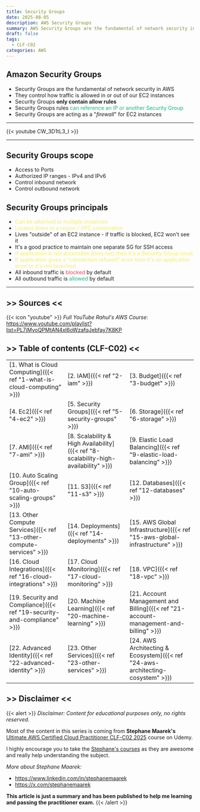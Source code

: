 ```yaml
---
title: Security Groups
date: 2025-08-05
description: AWS Security Groups
summary: AWS Security Groups are the fundamental of network security in AWS. They control how traffic is allowed in or out of our EC2 instances...
draft: false
tags:
  - CLF-C02
categories: AWS
---
```

## Amazon Security Groups

- Security Groups are the fundamental of network security in AWS
- They control how traffic is allowed in or out of our EC2 instances
- Security Groups **only contain allow rules**
- Security Groups rules <font color=#10b981>can reference an IP or another Security Group</font>
- Security Groups are acting as a "_firewall_" for EC2 instances

---

{{< youtube CW_3D1tL3_I >}}

---
## Security Groups scope

- Access to Ports
- Authorized IP ranges - IPv4 and IPv6
- Control inbound network
- Control outbound network
## Security Groups principals

- <font color=#f1ef63>Can be attached to multiple instances</font>
- <font color=#f1ef63>Locked down to a region / VPC combination</font>
- Lives "outside" of an EC2 instance - if traffic is blocked, EC2 won't see it
- It's a good practice to maintain one separate SG for SSH access
- <font color=#f1ef63>If application is not accessible (time out) then it's a Security Group issue</font>
- <font color=#f1ef63>If application gives a "connection refused" error then it's an application error or it's not launched</font>
- All inbound traffic is <font color=#f43f5e>blocked</font> by default
- All outbound traffic is <font color=#10b981>allowed</font> by default

---
## >> Sources <<

{{< icon "youtube" >}} _Full YouTube Rahul's AWS Course:_ https://www.youtube.com/playlist?list=PL7iMyoQPMtAN4xl6oWzafqJebfay7K8KP

## >> Table of contents (CLF-C02) <<

|                                                                         |                                                                                     |                                                                                       |
| ----------------------------------------------------------------------- | ----------------------------------------------------------------------------------- | ------------------------------------------------------------------------------------- |
| [1. What is Cloud Computing]({{< ref "1-what-is-cloud-computing" >}})   | [2. IAM]({{< ref "2-iam" >}})                                                       | [3. Budget]({{< ref "3-budget" >}})                                                   |
| [4. Ec2]({{< ref "4-ec2" >}})                                           | [5. Security Groups]({{< ref "5-security-groups" >}})                               | [6. Storage]({{< ref "6-storage" >}})                                                 |
| [7. AMI]({{< ref "7-ami" >}})                                           | [8. Scalability & High Availability]({{< ref "8-scalability-high-availability" >}}) | [9. Elastic Load Balancing]({{< ref "9-elastic-load-balancing" >}})                   |
| [10. Auto Scaling Group]({{< ref "10-auto-scaling-groups" >}})          | [11. S3]({{< ref "11-s3" >}})                                                       | [12. Databases]({{< ref "12-databases" >}})                                           |
| [13. Other Compute Services]({{< ref "13-other-compute-services" >}})   | [14. Deployments]({{< ref "14-deployments" >}})                                     | [15. AWS Global Infrastructure]({{< ref "15-aws-global-infrastructure" >}})           |
| [16. Cloud Integrations]({{< ref "16-cloud-integrations" >}})           | [17. Cloud Monitoring]({{< ref "17-cloud-monitoring" >}})                           | [18. VPC]({{< ref "18-vpc" >}})                                                       |
| [19. Security and Compliance]({{< ref "19-security-and-compliance" >}}) | [20. Machine Learning]({{< ref "20-machine-learning" >}})                           | [21. Account Management and Billing]({{< ref "21-account-management-and-billing" >}}) |
| [22. Advanced Identity]({{< ref "22-advanced-identity" >}})             | [23. Other Services]({{< ref "23-other-services" >}})                               | [24. AWS Architecting & Ecosystem]({{< ref "24-aws-architecting-cosystem" >}})        |
## >> Disclaimer <<

{{< alert >}}
_Disclaimer: Content for educational purposes only, no rights reserved._

Most of the content in this series is coming from **Stephane Maarek's** [Ultimate AWS Certified Cloud Practitioner CLF-C02 2025](https://www.udemy.com/course/aws-certified-cloud-practitioner-new/) course on Udemy.

I highly encourage you to take the [Stephane's courses](https://www.udemy.com/user/stephane-maarek/) as they are awesome and really help understanding the subject.

_More about Stephane Maarek:_

- https://www.linkedin.com/in/stephanemaarek
- https://x.com/stephanemaarek

**This article is just a summary and has been published to help me learning and passing the practitioner exam.**
{{< /alert >}}

